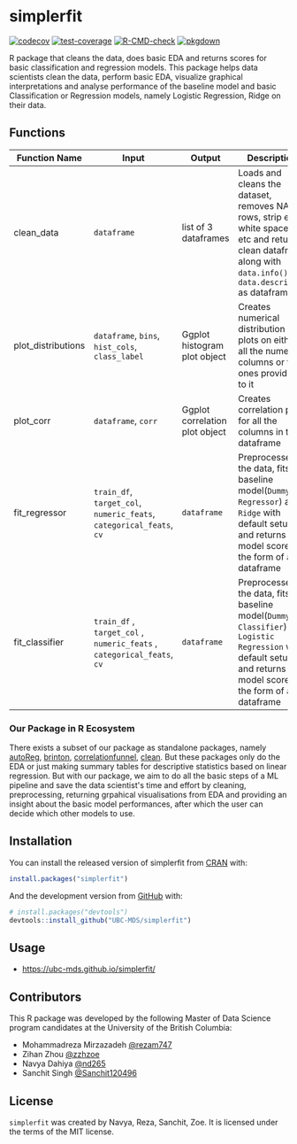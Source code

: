 
<!-- README.md is generated from README.Rmd. Please edit that file -->

# simplerfit

[![codecov](https://codecov.io/gh/UBC-MDS/simplerfit/branch/main/graph/badge.svg?token=4ExBXuJ9k5)](https://codecov.io/gh/UBC-MDS/simplerfit)
[![test-coverage](https://github.com/UBC-MDS/simplerfit/actions/workflows/test-coverage.yaml/badge.svg)](https://github.com/UBC-MDS/simplerfit/actions/workflows/test-coverage.yaml)
[![R-CMD-check](https://github.com/UBC-MDS/simplerfit/actions/workflows/R-CMD-check.yaml/badge.svg)](https://github.com/UBC-MDS/simplerfit/actions/workflows/R-CMD-check.yaml)
[![pkgdown](https://github.com/UBC-MDS/simplerfit/actions/workflows/pkgdown.yaml/badge.svg)](https://github.com/UBC-MDS/simplerfit/actions/workflows/pkgdown.yaml)


R package that cleans the data, does basic EDA and returns scores for basic classification and regression models.
This package helps data scientists clean the data, perform basic EDA, visualize graphical interpretations and analyse performance of the baseline model and basic Classification or Regression models, namely Logistic Regression, Ridge on their data.


## Functions

| Function Name | Input                                                                                      | Output                        | Description                                                                                                                          |
|---------------|--------------------------------------------------------------------------------------------|-------------------------------|--------------------------------------------------------------------------------------------------------------------------------------|
| clean_data       | `dataframe`                                                                                | list of 3 dataframes          | Loads and cleans the dataset, removes NA rows, strip extra white spaces, etc  and returns clean dataframe along with `data.info()` , `data.describe()` as dataframes                                                     |
| plot_distributions       | `dataframe`, `bins`, `hist_cols`, `class_label`              | Ggplot histogram plot object  | Creates numerical distribution plots on either all the numeric columns or the ones provided to it  |
| plot_corr       | `dataframe`, `corr`              | Ggplot correlation plot object  | Creates correlation plot for all the columns in the dataframe |
| fit_regressor     | `train_df`, `target_col`, `numeric_feats`, `categorical_feats`, `cv`           | `dataframe`                   | Preprocesses the data, fits baseline model(`Dummy Regressor`) and `Ridge` with default setup and returns model scores in the form of a dataframe               |
| fit_classifier    | `train_df` ,  `target_col` ,  `numeric_feats` ,  `categorical_feats`, `cv` | `dataframe`                   | Preprocesses the data, fits baseline model(`Dummy Classifier`) and `Logistic Regression` with default setup and returns model scores in the form of a dataframe|

### Our Package in R Ecosystem

There exists a subset of our package as standalone packages, namely [autoReg](https://cran.r-project.org/web/packages/autoReg/index.html), [brinton](https://cran.r-project.org/web/packages/brinton/index.html), [correlationfunnel](https://cran.r-project.org/web/packages/correlationfunnel/index.html), [clean](https://cran.r-project.org/web/packages/clean/index.html). But these packages only do the EDA or just making summary tables for descriptive statistics based on linear regression. But with our package, we aim to do all the basic steps of a ML pipeline and save the data scientist's time and effort by cleaning, preprocessing, returning grpahical visualisations from EDA and providing an insight about the basic model performances, after which the user can decide which other models to use.

## Installation

You can install the released version of simplerfit from
[CRAN](https://CRAN.R-project.org) with:

``` r
install.packages("simplerfit")
```

And the development version from [GitHub](https://github.com/) with:

``` r
# install.packages("devtools")
devtools::install_github("UBC-MDS/simplerfit")
```

## Usage

- https://ubc-mds.github.io/simplerfit/

## Contributors

This R package was developed by the following Master of Data Science program candidates at the University of the British Columbia:

- Mohammadreza Mirzazadeh [@rezam747](https://github.com/rezam747)
- Zihan Zhou              [@zzhzoe](https://github.com/zzhzoe)
- Navya Dahiya            [@nd265](https://github.com/nd265)
- Sanchit Singh           [@Sanchit120496](https://github.com/Sanchit120496)

## License

`simplerfit` was created by Navya, Reza, Sanchit, Zoe. It is licensed under the terms of the MIT license.


